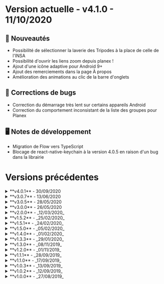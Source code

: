 # Version actuelle - v4.1.0 - 11/10/2020

## 🎉 Nouveautés
- Possibilité de sélectionner la laverie des Tripodes à la place de celle de l'INSA
- Possibilité d'ouvrir les liens zoom depuis planex !
- Ajout d'une icône adaptive pour Android 9+
- Ajout des remerciements dans la page À propos
- Amélioration des animations au clic de la barre d'onglets

## 🐛 Corrections de bugs
- Correction du démarrage très lent sur certains appareils Android
- Correction du comportement inconsistant de la liste des groupes pour Planex

## 🖥️ Notes de développement
- Migration de Flow vers TypeScript
- Blocage de react-native-keychain à la version 4.0.5 en raison d'un bug dans la librairie


# Versions précédentes

<details><summary>**v4.0.1** - 30/09/2020</summary>

## 🎉 Nouveautés
- Ajout d'une mascotte !
- Ajout de la sauvegarde des scores pour le jeu
- Ajout de la personnalisation de la dashboard
- Amélioration de l'intro
- Amélioration de la page du jeu
- Amélioration du visionnement des images
- Amélioration des traductions
- Amélioration des informations données par proxiwash
- Amélioration de la visibilité des services Amicale sans compte
- Améliorations générales de l'interface

## 🐛 Corrections de bugs
- Correction d'un problème de connexion sur certains appareils android
- Correction de l'icône de notification sur Android
- Correction de bugs divers

## 🖥️ Notes de développement
- Utilisation de prettier
- Utilisation de eslint avec config de airbnb
- Passage de React Native 62.2 à 63.2

</details>

<details><summary>**v3.0.7** - 13/06/2020</summary>

## 🎉 Nouveautés
- Mise à jour des écrans d'intro pour mieux refléter l'appli actuelle
- Déplacement du bouton *À propos* dans les paramètres
- Mode sombre par défaut parce que voilà

## 🐛 Corrections de bugs
- Correction de crash au démarrage sur certains appareils
- Correction de l'affichage de certains sites web

## 🖥️ Notes de développement
- Force soloader 0.8.2

</details>

<details><summary>**v3.0.5** - 28/05/2020</summary>

## 🎉 Nouveautés
- Importante amélioration de la vitesse de démarrage et des performances
- Nouvelle réduction importante de la taille de l'application à télécharger et une fois installée

## 🖥️ Notes de développement
- Passage de React Native 61.5 à 62.2
- Utilisation du moteur JS Hermes et proguard

</details>


<details><summary>**v3.0.0** - 26/05/2020</summary>

## 🎉 Nouveautés
- Nouvelle barre de navigation !
- Nouveau planex tout beau tout neuf !
- Suppression du menu déroulant gauche
- Création d'une nouvelle catégorie dans la barre de navigation pour regrouper tous les services
- Ajout d'animations un peu partout parce que c'est joli et j'ai compris comment faire :D
- Ajout de la connexion au compte Amicale
- Ajout de la liste des clubs, des élections et du profil utilisateur à travers son compte Amicale
- Amélioration de la vitesse de démarrage et des performances
- Réduction importante de la taille de l'application à télécharger et une fois installée

## 🖥️ Notes de développement
- Migration de Expo Managed Workflow à React Native Bare Workflow     

</details>


<details><summary>**v2.0.0** - _12/03/2020_</summary>

## 🎉 Nouveautés
- Nouvelle interface !
- Amélioration des performances
- Amélioration de la vitesse de démarrage

## 🖥️ Notes de développement
- Utilisation de react-native-paper à la place de native base

</details>


<details><summary>**v1.5.2** - _25/02/2020_</summary>

## 🐛 Corrections de bugs
- Correction d'un problème d'affichage des détail du Proximo

</details>


<details><summary>**v1.5.1** - _24/02/2020_</summary>

## 🎉 Nouveautés
- Amélioration des performances
- Utilisation d'un tri des catégories du Proximo plus cohérent

</details>


<details><summary>**v1.5.0** - _05/02/2020_</summary>

## 🎉 Nouveautés
- Amélioration des performances de l'application
- Amélioration du menu gauche
- Ajout d'animations au changement d'écran
- Affichage de l'événement de l'accueil directement au clic, au lieu de juste amener sur la liste

## 🖥️ Notes de développement
- Passage de React Navigation 3 à 4
- Mise à jour d'autres librairies

</details>


<details><summary>**v1.4.0** - _01/02/2020_</summary>

## 🎉 Nouveautés
- Ajout d'un accès rapide à BlueMind et l'ENT
- Amélioration de l'apparence du menu gauche
- Amélioration de l'affichage de Planex

## 🐛 Corrections de bugs
- Correction d'un crash lors du rafraichissement de planex
- Correction de bugs divers

</details>


<details><summary>**v1.3.3** - _29/01/2020_</summary>

## 🎉 Nouveautés
- Ajout d'une barre de recherche dans Proximo
- Amélioration de l'interface Proximo
- Ajout d'un accès rapide au site des Élus Étudiants
- Amélioration du mode plein écran de Planex

## 🐛 Corrections de bugs
- Correction d'un problème de Planex mettant des cours sans couleur de fond

## 🖥️ Notes de développement
- Yohan SIMARD rejoint le projet
- Passage de Expo SDK 33 à SDK 36
- Passage de React Native 59 à 61
- Mise à jour d'autres librairies

</details>


<details><summary>**v1.3.0** - _08/11/2019_</summary>

## 🎉 Nouveautés
- Ajout du support du mode paysage dans l'écran Planex pour une vue de la semaine entière
- Ajout d'une page pour visualiser les salles en libre accès et réserver une Bib'Box
- Ajout de Tutor'INSA sur la dashboard pour un accès rapide
- Ouverture des sites web dans l'appli a la place d'utiliser le navigateur externe

## 🐛 Corrections de bugs
- Correction de quelques bugs

</details>


<details><summary>**v1.2.0** - _01/11/2019_</summary>

## 🎉 Nouveautés
- Ajout d'une dashboard sur la page d'accueil pour un accès rapide aux informations les plus importantes.

## 🐛 Corrections de bugs
- - Corrections de bugs

</details>


<details><summary>**v1.1.1** - _28/09/2019_</summary>

## 🎉 Nouveautés
- Amélioration de la page Menu du RU
- Suppression de l'affichage des articles en rupture de stock dans la page Proximo
- Ajout de fonctionnalités de debug

</details>


<details><summary>**v1.1.0** - _17/09/2019_</summary> 

## 🎉 Nouveautés
- Améliorations diverses de l'interface
- Ajout de l'écran planning des événements

</details>


<details><summary>**v1.0.3** - _13/09/2019_</summary>

## 🎉 Nouveautés
- Ajout de la possibilité de choisir un écran de démarrage

## 🐛 Corrections de bugs
- Correction d'un crash sur l'écran du Proximo si l'utilisateur refuse les notifications

</details>


<details><summary>**v1.0.2** - _12/09/2019_</summary>

## 🎉 Nouveautés
- Amélioration de l'interface du Proximo
- Ajout de la possibilité de cliquer sur un  article du Proximo pour afficher plus de détails

</details>

<details><summary>**v1.0.0** - _27/08/2019_</summary>

- Première version officielle créée par Arnaud VERGNET

</details>
